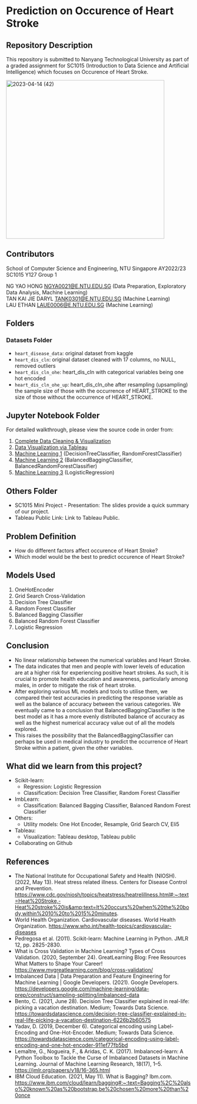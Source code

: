 # Prediction on Occurence of Heart Stroke

## Repository Description

This repository is submitted to Nanyang Technological University as part of a graded assignment for SC1015 (Introduction to Data Science and Artificial Intelligence) which focuses on Occurence of Heart Stroke.

<img width="430" alt="2023-04-14 (42)" src="https://user-images.githubusercontent.com/96024308/231941543-67a53f90-0e1d-4c4a-a4f9-3667efdbc91e.png">

## Contributors
School of Computer Science and Engineering, NTU Singapore
AY2022/23 SC1015 Y127 Group 1

NG YAO HONG NGYA0021@E.NTU.EDU.SG (Data Preparation, Exploratory Data Analysis, Machine Learning)    
TAN KAI JIE DARYL TANK0301@E.NTU.EDU.SG (Machine Learning)    
LAU ETHAN LAUE0006@E.NTU.EDU.SG (Machine Learning)    

## Folders
### Datasets Folder
* `heart_disease_data`: original dataset from kaggle
* `heart_dis_cln`: original dataset cleaned with 17 columns, no NULL, removed outliers
* `heart_dis_cln_ohe`: heart_dis_cln with categorical variables being one hot encoded
* `heart_dis_cln_ohe_up`: heart_dis_cln_ohe after resampling (upsampling) the sample size of those with the occurrence of HEART_STROKE to the size of those without the occurrence of HEART_STROKE.

## Jupyter Notebook Folder
For detailed walkthrough, please view the source code in order from:

1. [Complete Data Cleaning & Visualization](https://github.com/ethxnol/SC1015-Project/blob/0042db2a0651e0ff41cac420552cd9df8ace57cc/Jupyter%20Notebook/Complete%20Data%20Cleaning%20&%20Visualization.ipynb)
2. [Data Visualization via Tableau](https://github.com/ethxnol/SC1015-Project/blob/0042db2a0651e0ff41cac420552cd9df8ace57cc/Jupyter%20Notebook/Data%20Visualization%20via%20Tableau.ipynb)
3. [Machine Learning 1](https://github.com/ethxnol/SC1015-Project/blob/main/Jupyter%20Notebook/Machine%20Learning%201.ipynb) (DecisionTreeClassifier, RandomForestClassifier)
4. [Machine Learning 2](https://github.com/ethxnol/SC1015-Project/blob/0042db2a0651e0ff41cac420552cd9df8ace57cc/Jupyter%20Notebook/Machine%20Learning%202%20.ipynb) (BalancedBaggingClassifier, BalancedRandomForestClassifier)
5. [Machine Learning 3](https://github.com/ethxnol/SC1015-Project/blob/0042db2a0651e0ff41cac420552cd9df8ace57cc/Jupyter%20Notebook/Machine%20Learning%203.ipynb) (LogisticRegression)

## Others Folder
* SC1015 Mini Project - Presentation: The slides provide a quick summary of our project.
* Tableau Public Link: Link to Tableau Public.

## Problem Definition
* How do different factors affect occurence of Heart Stroke?
* Which model would be the best to predict occurence of Heart Stroke?

## Models Used
1. OneHotEncoder
2. Grid Search Cross-Validation
3. Decision Tree Classifier
4. Random Forest Classifier
5. Balanced Bagging Classifier
6. Balanced Random Forest Classifier
7. Logistic Regression

## Conclusion
* No linear relationship between the numerical variables and Heart Stroke.
* The data indicates that men and people with lower levels of education are at a higher risk for experiencing positive heart strokes. As such, it is crucial to promote health education and awareness, particularly among males, in order to mitigate the risk of heart stroke.
* After exploring various ML models and tools to utilise them, we compared their test accuracies in predicting the response variable as well as the balance of accuracy between the various categories. We eventually came to a conclusion that BalancedBaggingClassifier is the best model as it has a more evenly distributed balance of accuracy as well as the highest numerical accuracy value out of all the models explored.
* This raises the possibility that the BalancedBaggingClassifier can perhaps be used in medical industry to predict the occurrence of Heart Stroke within a patient, given the other variables.

## What did we learn from this project?
* Scikit-learn:
    * Regression: Logistic Regression
    * Classification: Decision Tree Classifier, Random Forest Classifier
* ImbLearn:
    * Classification: Balanced Bagging Classifier, Balanced Random Forest Classifier
* Others:
    * Utility models: One Hot Encoder, Resample, Grid Search CV, Eli5
* Tableau:
    * Visualization: Tableau desktop, Tableau public
* Collaborating on Github

## References
* The National Institute for Occupational Safety and Health (NIOSH). (2022, May 13). Heat stress related illness. Centers for Disease Control and Prevention.  https://www.cdc.gov/niosh/topics/heatstress/heatrelillness.html#:~:text=Heat%20Stroke,-Heat%20stroke%20is&amp;text=It%20occurs%20when%20the%20body,within%2010%20to%2015%20minutes.    
* World Health Organization. Cardiovascular diseases. World Health Organization. https://www.who.int/health-topics/cardiovascular-diseases 
* Pedregosa et al. (2011). Scikit-learn: Machine Learning in Python. JMLR 12, pp. 2825-2830.‌​   
* What is Cross Validation in Machine Learning? Types of Cross Validation. (2020, September 24). GreatLearning Blog: Free Resources What Matters to Shape Your Career! https://www.mygreatlearning.com/blog/cross-validation/ ​   
* Imbalanced Data | Data Preparation and Feature Engineering for Machine Learning | Google Developers. (2021). Google Developers. https://developers.google.com/machine-learning/data-prep/construct/sampling-splitting/imbalanced-data ​   
* Bento, C. (2021, June 28). Decision Tree Classifier explained in real-life: picking a vacation destination. Medium; Towards Data Science. https://towardsdatascience.com/decision-tree-classifier-explained-in-real-life-picking-a-vacation-destination-6226b2b60575 ​      
* Yadav, D. (2019, December 6). Categorical encoding using Label-Encoding and One-Hot-Encoder. Medium; Towards Data Science. https://towardsdatascience.com/categorical-encoding-using-label-encoding-and-one-hot-encoder-911ef77fb5bd ​   
* Lemaître, G., Nogueira, F., & Aridas, C. K. (2017). Imbalanced-learn: A Python Toolbox to Tackle the Curse of Imbalanced Datasets in Machine Learning. Journal of Machine Learning Research, 18(17), 1–5. https://jmlr.org/papers/v18/16-365.html ​    
* IBM Cloud Education. (2021, May 11). What is Bagging? Ibm.com. https://www.ibm.com/cloud/learn/bagging#:~:text=Bagging%2C%20also%20known%20as%20bootstrap,be%20chosen%20more%20than%20once ​   

